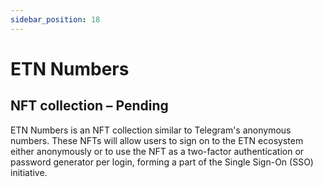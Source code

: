 ```yaml
---
sidebar_position: 18
---
```


# ETN Numbers

## NFT collection – Pending

ETN Numbers is an NFT collection similar to Telegram's anonymous numbers. These NFTs will allow users to sign on to the ETN ecosystem either anonymously or to use the NFT as a two-factor authentication or password generator per login, forming a part of the Single Sign-On (SSO) initiative.
